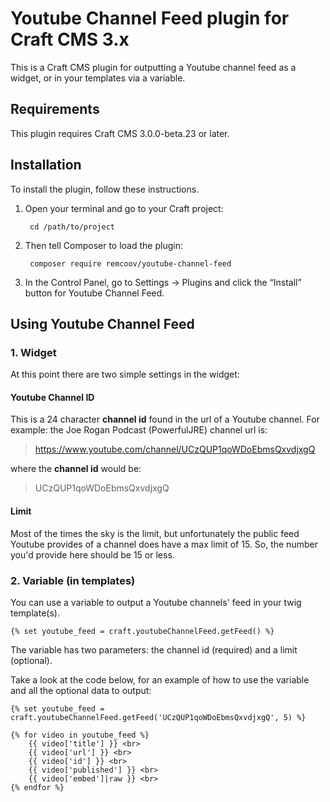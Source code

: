 # Youtube Channel Feed plugin for Craft CMS 3.x

This is a Craft CMS plugin for outputting a Youtube channel feed as a widget, or in your templates via a variable.

## Requirements

This plugin requires Craft CMS 3.0.0-beta.23 or later.

## Installation

To install the plugin, follow these instructions.

1. Open your terminal and go to your Craft project:

        cd /path/to/project

2. Then tell Composer to load the plugin:

        composer require remcoov/youtube-channel-feed

3. In the Control Panel, go to Settings → Plugins and click the “Install” button for Youtube Channel Feed.

## Using Youtube Channel Feed

### 1. Widget

At this point there are two simple settings in the widget:

#### Youtube Channel ID

This is a 24 character **channel id** found in the url of a Youtube channel. For example: the Joe Rogan Podcast (PowerfulJRE) channel url is:
> https://www.youtube.com/channel/UCzQUP1qoWDoEbmsQxvdjxgQ

where the **channel id** would be:

> UCzQUP1qoWDoEbmsQxvdjxgQ

#### Limit

Most of the times the sky is the limit, but unfortunately the public feed Youtube provides of a channel does have a max limit of 15. So, the number you'd provide here should be 15 or less.

### 2. Variable (in templates)

You can use a variable to output a Youtube channels' feed in your twig template(s).

```{% set youtube_feed = craft.youtubeChannelFeed.getFeed() %}```

The variable has two parameters: the channel id (required) and a limit (optional).

Take a look at the code below, for an example of how to use the variable and all the optional data to output:

```
{% set youtube_feed = craft.youtubeChannelFeed.getFeed('UCzQUP1qoWDoEbmsQxvdjxgQ', 5) %}

{% for video in youtube_feed %}
    {{ video['title'] }} <br>
    {{ video['url'] }} <br>
    {{ video['id'] }} <br>
    {{ video['published'] }} <br>
    {{ video['embed']|raw }} <br>
{% endfor %}
```